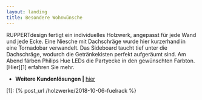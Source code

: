 ```yaml
---
layout: landing
title: Besondere Wohnwünsche
---
```


RUPPERTdesign fertigt ein individuelles Holzwerk, angepasst für jede Wand und jede Ecke.
Eine Niesche mit Dachschräge wurde hier kurzerhand in eine Tornadobar verwandelt.
Das Sideboard taucht tief unter die Dachschräge, wodurch die Getränkekisten perfekt aufgeräumt sind.
Am Abend färben Philips Hue LEDs die Partyecke in den gewünschten Farbton.
[Hier][1] erfahren Sie mehr.

- **Weitere Kundenlösungen \|** <a href="{{ site.baseurl }}/holzwerke/#wohnen">hier</a>

[1]: {% post_url /holzwerke/2018-10-06-fuelrack %}
